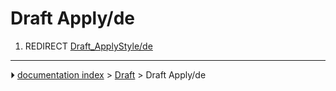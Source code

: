 # Draft Apply/de
1.  REDIRECT [Draft_ApplyStyle/de](Draft_ApplyStyle/de.md)



---
⏵ [documentation index](../README.md) > [Draft](Draft_Workbench.md) > Draft Apply/de
